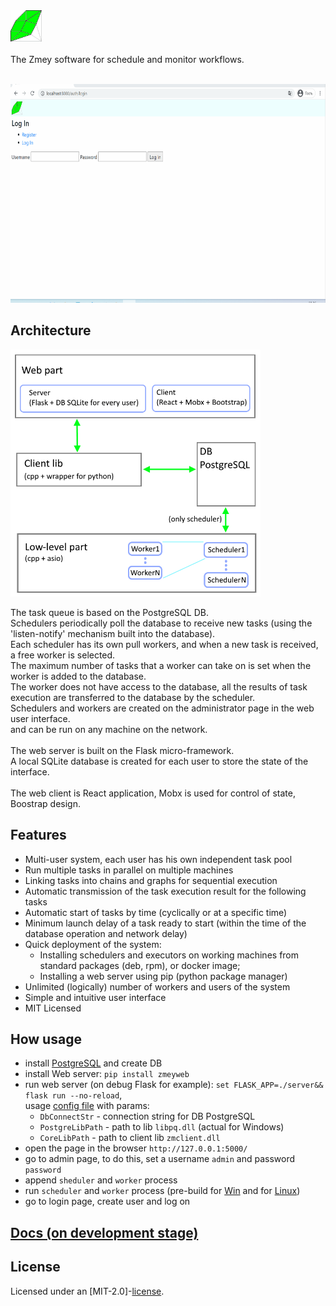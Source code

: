 <div align="left">
  <a><img src="docs/label.svg" width = 50 height = 50 ></a><br>
</div>

<br/>
The Zmey software for schedule and monitor workflows.
<br/> <br/>
<p float="left">
<img src="docs/demo.gif" width="600" height="350"/>
</p>

## Architecture 
<p float="left">
 <img src="docs/functional_scheme.png" 
  width="400" height="395" alt="lorem">
</p>
The task queue is based on the PostgreSQL DB. <br/>
Schedulers periodically poll the database to receive new tasks (using the 'listen-notify' mechanism built into the database). <br/>
Each scheduler has its own pull workers, and when a new task is received, a free worker is selected. <br/>
The maximum number of tasks that a worker can take on is set when the worker is added to the database. <br/>
The worker does not have access to the database, all the results of task execution are transferred to the database by the scheduler. <br/>
Schedulers and workers are created on the administrator page in the web user interface. <br/>
and can be run on any machine on the network. <br/>
<br/>
The web server is built on the Flask micro-framework. <br/>
A local SQLite database is created for each user to store the state of the interface. <br/>
<br/>
The web client is React application, Mobx is used for control of state, Boostrap design.

## Features

* Multi-user system, each user has his own independent task pool
* Run multiple tasks in parallel on multiple machines
* Linking tasks into chains and graphs for sequential execution
* Automatic transmission of the task execution result for the following tasks
* Automatic start of tasks by time (cyclically or at a specific time)
* Minimum launch delay of a task ready to start (within the time of the database operation and network delay)
* Quick deployment of the system:
  * Installing schedulers and executors on working machines from standard packages (deb, rpm), or docker image;
  * Installing a web server using pip (python package manager)
* Unlimited (logically) number of workers and users of the system
* Simple and intuitive user interface
* MIT Licensed

## How usage
 - install [PostgreSQL](https://www.postgresql.org/download/) and create DB
 - install Web server: `pip install zmeyweb`
 - run web server (on debug Flask for example): `set FLASK_APP=./server&& flask run --no-reload`, <br/> usage [config file](https://github.com/Tyill/zmey/blob/master/web/zmserver.cng) with params:
   - `DbConnectStr` - connection string for DB PostgreSQL
   - `PostgreLibPath` - path to lib `libpq.dll` (actual for Windows)
   - `CoreLibPath` - path to client lib `zmclient.dll`
 - open the page in the browser `http://127.0.0.1:5000/`
 - go to admin page, to do this, set a username `admin` and password `password`
 - append `sheduler` and `worker` process
 - run `scheduler` and `worker` process (pre-build for [Win](https://github.com/Tyill/zmey/tree/master/pre-build/win64) and for [Linux](https://github.com/Tyill/zmey/tree/master/pre-build/deb))
 - go to login page, create user and log on
 

## [Docs (on development stage)](https://tyill.github.io/zmey) 

## License
Licensed under an [MIT-2.0]-[license](LICENSE).
